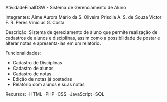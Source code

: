 AtividadeFinalDSW - Sistema de Gerenciamento de Aluno

Integrantes:
Aime Aurora
Mário da S. Oliveira
Priscila A. S. de Souza
Victor F. R. Peres
Vinicius G. Costa

Descrição:
Sistema de gereciamento de aluno que permite realização de cadastros de alunos e disciplinas, assim como a possibilidade de postar e alterar notas e apresenta-las em um relatório.

Funcionalidades:
- Cadastro de Disciplinas
- Cadastro de alunos
- Cadastro de notas
- Edição de notas já postadas
- Relatório com alunos e suas notas

Recursos:
-HTML
-PHP
-CSS
-JavaScript
-SQL
